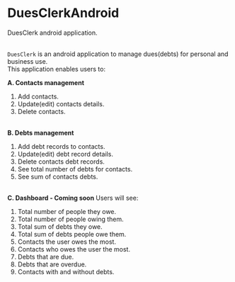# DuesClerkAndroid
DuesClerk android application.

\
`DuesClerk` is an android application to manage dues(debts) for personal and business use.
<br/>
This application enables users to:

**A. Contacts management**
1.  Add contacts.
2.  Update(edit) contacts details.
3.  Delete contacts.

\
**B. Debts management**
1.  Add debt records to contacts.
2.  Update(edit) debt record details.
3.  Delete contacts debt records.
4.  See total number of debts for contacts.
5.  See sum of contacts debts.

\
**C. Dashboard - Coming soon**
Users will see:
1.  Total number of people they owe.
2.  Total number of people owing them.
3.  Total sum of debts they owe.
4.  Total sum of debts people owe them.
5.  Contacts the user owes the most.
6.  Contacts who owes the user the most.
7.  Debts that are due.
8.  Debts that are overdue.
9.  Contacts with and without debts.
